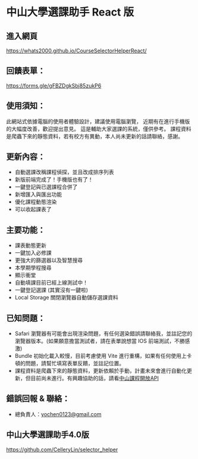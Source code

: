 # 中山大學選課助手 React 版
## 進入網頁
https://whats2000.github.io/CourseSelectorHelperReact/

## 回饋表單：
https://forms.gle/gFBZDgkSbj85zukP6

## 使用須知：
此網站式依據電腦的使用者體驗設計，建議使用電腦瀏覽， 近期有在進行手機版的大幅度改善，歡迎提出意見。
這是輔助大家選課的系統，僅供參考。
課程資料是爬蟲下來的靜態資料，若有校方有異動，本人尚未更新的話請聯絡，感謝。

## 更新內容：
* 自動選課改稱課程偵探，並且改成排序列表
* 新版前端完成了！手機版也有了！
* 一鍵登記與已選課程合併了
* 新增匯入與匯出功能
* 優化課程動態渲染
* 可以收起課表了

## 主要功能：
* 課表動態更新
* 一鍵加入必修課
* 更強大的篩選器以及智慧搜尋
* 本學期學程搜尋
* 顯示衝堂
* 自動填課目前已經上線測試中！
* 一鍵登記選課 (其實沒有一鍵啦)
* Local Storage 關閉瀏覽器自動儲存選課資料

## 已知問題：
* Safari 瀏覽器有可能會出現渲染問題，有任何選染錯誤請聯絡我，並註記您的瀏覽器版本。(如果願意擔當測試者，請在表單說想當 IOS 前端測試，不勝感激)
* Bundle 初始化載入較慢，目前考慮使用 Vite 進行重構，如果有任何使用上卡頓的問題，請幫忙填寫表單反饋，並註記位置。
* 課程資料是爬蟲下來的靜態資料，更新依賴於手動，計畫未來會進行自動化更新，但目前尚未進行。有興趣協助的話，請看[中山課程開放API](https://github.com/whats2000/NSYSUCourseAPI)

## 錯誤回報 & 聯絡：
* 總負責人：yochen0123@gmail.com

## 中山大學選課助手4.0版
https://github.com/CelleryLin/selector_helper
